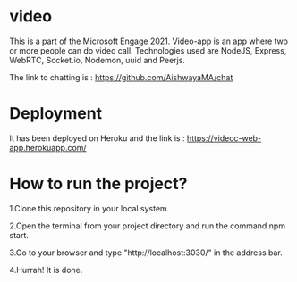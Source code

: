 # video

This is a part of the Microsoft Engage 2021. Video-app is an app where two or more people can do video call. Technologies used are NodeJS, Express, WebRTC, Socket.io, Nodemon, uuid and Peerjs.

The link to chatting is : https://github.com/AishwayaMA/chat

# Deployment

It has been deployed on Heroku  and the link is : https://videoc-web-app.herokuapp.com/


# How to run the project?

1.Clone this repository in your local system.

2.Open the terminal from your project directory and run the command npm start.

3.Go to your browser and type "http://localhost:3030/" in the address bar.

4.Hurrah! It is done.
